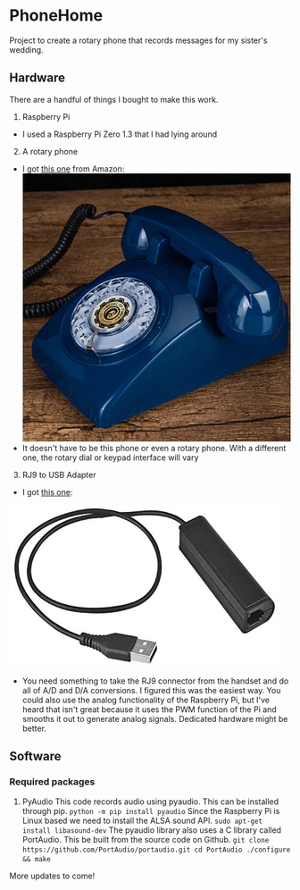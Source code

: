 # PhoneHome
Project to create a rotary phone that records messages for my sister's wedding. 
## Hardware
There are a handful of things I bought to make this work.
1. Raspberry Pi
  * I used a Raspberry Pi Zero 1.3 that I had lying around
2. A rotary phone
  * I got [this one](https://www.amazon.com/dp/B08L7L7PZX/ref=cm_sw_r_apan_i_Q2940B3F6AFTXYAPHZ29?_encoding=UTF8&th=1) from Amazon:
![Picture of rotary phone](./images/phone_pic.jpg)
  * It doesn't have to be this phone or even a rotary phone. With a different one, the rotary dial or keypad interface will vary
3. RJ9 to USB Adapter
  * I got [this one](https://www.amazon.com/gp/product/B08BTKJJFV/ref=ppx_yo_dt_b_asin_title_o06_s00?ie=UTF8&psc=1):

![Picture of RJ9 to USB Adapter](./images/adapter_pic.jpg)
  * You need something to take the RJ9 connector from the handset and do all of A/D and D/A conversions. I figured this was the easiest way. You could also use the analog functionality of the Raspberry Pi, but I've heard that isn't great because it uses the PWM function of the Pi and smooths it out to generate analog signals. Dedicated hardware might be better. 

## Software 
### Required packages 
1. PyAudio
This code records audio using pyaudio. This can be installed through pip. 
`python -m pip install pyaudio`
Since the Raspberry Pi is Linux based we need to install the ALSA sound API. 
`sudo apt-get install libasound-dev`
The pyaudio library also uses a C library called PortAudio. This be built from the source code on Github. 
`git clone https://github.com/PortAudio/portaudio.git
cd PortAudio
./configure && make`

More updates to come!
